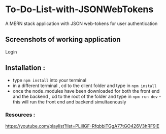# To-Do-List-with-JSONWebTokens
A MERN stack application with JSON web-tokens for user authentication

## Screenshots of working application
Login 



## Installation :
- type `npm install` into your terminal
- in a different terminal , cd to the client folder and type in `npm install`
- once the node_modules have been downloaded for both the front end and the backend , cd to the root of the folder and type in `npm run dev` - this will run the front end and backend simultaenously


### Resources :
https://youtube.com/playlist?list=PLillGF-RfqbbiTGgA77tGO426V3hRF9iE
